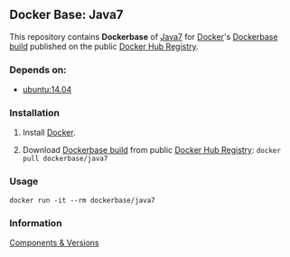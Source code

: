 ## Docker Base: Java7


This repository contains **Dockerbase** of [Java7](http://www.oracle.com/technetwork/java/javase/overview/index.html) for [Docker](https://www.docker.com/)'s [Dockerbase build](https://registry.hub.docker.com/u/dockerbase/java7/) published on the public [Docker Hub Registry](https://registry.hub.docker.com/).


### Depends on:

* [ubuntu:14.04](https://registry.hub.docker.com/u/library/ubuntu/)


### Installation

1. Install [Docker](https://docs.docker.com/installation/).

2. Download [Dockerbase build](https://registry.hub.docker.com/u/dockerbase/java7/) from public [Docker Hub Registry](https://registry.hub.docker.com/): `docker pull dockerbase/java7`


### Usage

    docker run -it --rm dockerbase/java7

### Information
[Components & Versions](https://github.com/dockerbase/java7/COMPONENTS)

